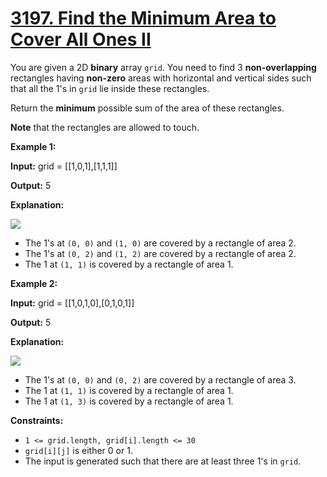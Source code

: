 # [3197. Find the Minimum Area to Cover All Ones II](https://leetcode.com/problems/find-the-minimum-area-to-cover-all-ones-ii/)

You are given a 2D  **binary**  array  `grid`. You need to find 3  **non-overlapping**  rectangles having  **non-zero**  areas with horizontal and vertical sides such that all the 1's in  `grid`  lie inside these rectangles.

Return the  **minimum**  possible sum of the area of these rectangles.

**Note**  that the rectangles are allowed to touch.

**Example 1:**

**Input:**  grid = [[1,0,1],[1,1,1]]

**Output:**  5

**Explanation:**

![](https://assets.leetcode.com/uploads/2024/05/14/example0rect21.png)

-   The 1's at  `(0, 0)`  and  `(1, 0)`  are covered by a rectangle of area 2.
-   The 1's at  `(0, 2)`  and  `(1, 2)`  are covered by a rectangle of area 2.
-   The 1 at  `(1, 1)`  is covered by a rectangle of area 1.

**Example 2:**

**Input:**  grid = [[1,0,1,0],[0,1,0,1]]

**Output:**  5

**Explanation:**

![](https://assets.leetcode.com/uploads/2024/05/14/example1rect2.png)

-   The 1's at  `(0, 0)`  and  `(0, 2)`  are covered by a rectangle of area 3.
-   The 1 at  `(1, 1)`  is covered by a rectangle of area 1.
-   The 1 at  `(1, 3)`  is covered by a rectangle of area 1.

**Constraints:**

-   `1 <= grid.length, grid[i].length <= 30`
-   `grid[i][j]`  is either 0 or 1.
-   The input is generated such that there are at least three 1's in  `grid`.
